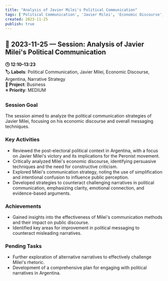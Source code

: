 ```yaml
---
title: "Analysis of Javier Milei's Political Communication"
tags: ['Political Communication', 'Javier Milei', 'Economic Discourse', 'Argentina', 'Narrative Strategy']
created: 2023-11-25
publish: true
---
```


## 📅 2023-11-25 — Session: Analysis of Javier Milei's Political Communication

**🕒 12:10–13:23**  
**🏷️ Labels**: Political Communication, Javier Milei, Economic Discourse, Argentina, Narrative Strategy  
**📂 Project**: Business  
**⭐ Priority**: MEDIUM  


### Session Goal
The session aimed to analyze the political communication strategies of Javier Milei, focusing on his economic discourse and overall messaging techniques.

### Key Activities
- Reviewed the post-electoral political context in Argentina, with a focus on Javier Milei's victory and its implications for the Peronist movement.
- Critically analyzed Milei's economic discourse, identifying persuasive techniques and the need for constructive criticism.
- Explored Milei's communication strategy, noting the use of simplification and intentional confusion to influence public perception.
- Developed strategies to counteract challenging narratives in political communication, emphasizing clarity, emotional connection, and evidence-based arguments.

### Achievements
- Gained insights into the effectiveness of Milei's communication methods and their impact on public discourse.
- Identified key areas for improvement in political messaging to counteract misleading narratives.

### Pending Tasks
- Further exploration of alternative narratives to effectively challenge Milei's rhetoric.
- Development of a comprehensive plan for engaging with political narratives in Argentina.
